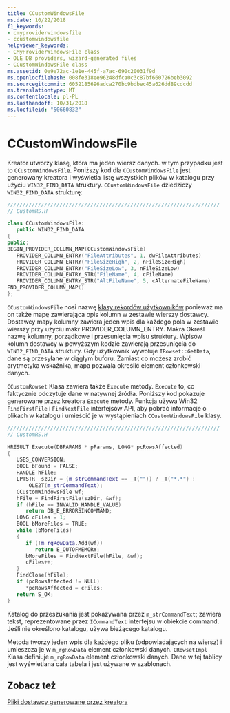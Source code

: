 ```yaml
---
title: CCustomWindowsFile
ms.date: 10/22/2018
f1_keywords:
- cmyproviderwindowsfile
- ccustomwindowsfile
helpviewer_keywords:
- CMyProviderWindowsFile class
- OLE DB providers, wizard-generated files
- CCustomWindowsFile class
ms.assetid: 0e9e72ac-1e1e-445f-a7ac-690c20031f9d
ms.openlocfilehash: 008fe318ee96248dfca0c3c87bf660726beb3092
ms.sourcegitcommit: 6052185696adca270bc9bdbec45a626dd89cdcdd
ms.translationtype: MT
ms.contentlocale: pl-PL
ms.lasthandoff: 10/31/2018
ms.locfileid: "50660832"
---
```

# <a name="ccustomwindowsfile"></a>CCustomWindowsFile

Kreator utworzy klasę, która ma jeden wiersz danych. w tym przypadku jest to `CCustomWindowsFile`. Poniższy kod dla `CCustomWindowsFile` jest generowany kreatora i wyświetla listę wszystkich plików w katalogu przy użyciu `WIN32_FIND_DATA` struktury. `CCustomWindowsFile` dziedziczy `WIN32_FIND_DATA` strukturę:

```cpp
/////////////////////////////////////////////////////////////////////
// CustomRS.H

class CCustomWindowsFile: 
   public WIN32_FIND_DATA
{
public:
BEGIN_PROVIDER_COLUMN_MAP(CCustomWindowsFile)
   PROVIDER_COLUMN_ENTRY("FileAttributes", 1, dwFileAttributes)
   PROVIDER_COLUMN_ENTRY("FileSizeHigh", 2, nFileSizeHigh)
   PROVIDER_COLUMN_ENTRY("FileSizeLow", 3, nFileSizeLow)
   PROVIDER_COLUMN_ENTRY_STR("FileName", 4, cFileName)
   PROVIDER_COLUMN_ENTRY_STR("AltFileName", 5, cAlternateFileName)
END_PROVIDER_COLUMN_MAP()
};
```

`CCustomWindowsFile` nosi nazwę [klasy rekordów użytkowników](../../data/oledb/user-record.md) ponieważ ma on także mapę zawierająca opis kolumn w zestawie wierszy dostawcy. Dostawcy mapy kolumny zawiera jeden wpis dla każdego pola w zestawie wierszy przy użyciu makr PROVIDER_COLUMN_ENTRY. Makra Określ nazwę kolumny, porządkowe i przesunięcia wpisu struktury. Wpisów kolumn dostawcy w powyższym kodzie zawierają przesunięcia do `WIN32_FIND_DATA` struktury. Gdy użytkownik wywołuje `IRowset::GetData`, dane są przesyłane w ciągłym buforu. Zamiast co możesz zrobić arytmetyka wskaźnika, mapa pozwala określić element członkowski danych.

`CCustomRowset` Klasa zawiera także `Execute` metody. `Execute` to, co faktycznie odczytuje dane w natywnej źródła. Poniższy kod pokazuje generowane przez kreatora `Execute` metody. Funkcja używa Win32 `FindFirstFile` i `FindNextFile` interfejsów API, aby pobrać informacje o plikach w katalogu i umieścić je w wystąpieniach `CCustomWindowsFile` klasy.

```cpp
/////////////////////////////////////////////////////////////////////
// CustomRS.H

HRESULT Execute(DBPARAMS * pParams, LONG* pcRowsAffected)
{
   USES_CONVERSION;
   BOOL bFound = FALSE;
   HANDLE hFile;
   LPTSTR  szDir = (m_strCommandText == _T("")) ? _T("*.*") :
       OLE2T(m_strCommandText);
   CCustomWindowsFile wf;
   hFile = FindFirstFile(szDir, &wf);
   if (hFile == INVALID_HANDLE_VALUE)
      return DB_E_ERRORSINCOMMAND;
   LONG cFiles = 1;
   BOOL bMoreFiles = TRUE;
   while (bMoreFiles)
   {
      if (!m_rgRowData.Add(wf))
         return E_OUTOFMEMORY;
      bMoreFiles = FindNextFile(hFile, &wf);
      cFiles++;
   }
   FindClose(hFile);
   if (pcRowsAffected != NULL)
      *pcRowsAffected = cFiles;
   return S_OK;
}
```

Katalog do przeszukania jest pokazywana przez `m_strCommandText`; zawiera tekst, reprezentowane przez `ICommandText` interfejsu w obiekcie command. Jeśli nie określono katalogu, używa bieżącego katalogu.

Metoda tworzy jeden wpis dla każdego pliku (odpowiadających na wiersz) i umieszcza je w `m_rgRowData` element członkowski danych. `CRowsetImpl` Klasa definiuje `m_rgRowData` element członkowski danych. Dane w tej tablicy jest wyświetlana cała tabela i jest używane w szablonach.

## <a name="see-also"></a>Zobacz też

[Pliki dostawcy generowane przez kreatora](../../data/oledb/provider-wizard-generated-files.md)<br/>
